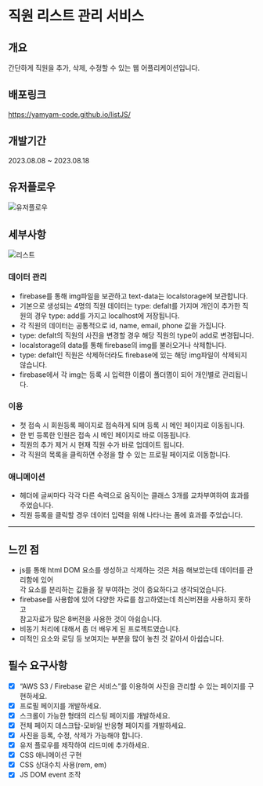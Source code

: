 # 직원 리스트 관리 서비스

## 개요

간단하게 직원을 추가, 삭제, 수정할 수 있는 웹 어플리케이션입니다.

## 배포링크

https://yamyam-code.github.io/listJS/

## 개발기간

2023.08.08 ~ 2023.08.18

## 유저플로우

![유저플로우](https://github.com/Yamyam-code/intro/assets/121215024/611d3eef-2871-44f2-9b6a-0aa6c0223ecc)

## 세부사항

![리스트](https://github.com/Yamyam-code/intro/assets/121215024/9f05e47a-1b11-4f57-8f19-934baeb6c904)

### 데이터 관리

- firebase를 통해 img파일을 보관하고 text-data는 localstorage에 보관합니다. <br />
- 기본으로 생성되는 4명의 직원 데이터는 type: defalt를 가지며 개인이 추가한 직원의 경우
  type: add를 가지고 localhost에 저장됩니다. <br />
- 각 직원의 데이터는 공통적으로 id, name, email, phone 값을 가집니다. <br />
- type: defalt의 직원의 사진을 변경할 경우 해당 직원의 type이 add로 변경됩니다. <br />
- localstorage의 data를 통해 firebase의 img를 불러오거나 삭제합니다. <br />
- type: defalt인 직원은 삭제하더라도 firebase에 있는 해당 img파일이 삭제되지 않습니다. <br />
- firebase에서 각 img는 등록 시 입력한 이름이 폴더몀이 되어 개인별로 관리됩니다.

### 이용

- 첫 접속 시 회원등록 페이지로 접속하게 되며 등록 시 메인 페이지로 이동됩니다.
- 한 번 등록한 인원은 접속 시 메인 페이지로 바로 이동됩니다.
- 직원의 추가 제거 시 현재 직원 수가 바로 업데이트 됩니다.
- 각 직원의 목록을 클릭하면 수정을 할 수 있는 프로필 페이지로 이동합니다.

### 애니메이션

- 헤더에 글씨마다 각각 다른 속력으로 움직이는 클래스 3개를 교차부여하여 효과를 주었습니다.
- 직원 등록을 클릭할 경우 데이터 입력을 위해 나타나는 폼에 효과를 주었습니다.

---

## 느낀 점

- js를 통해 html DOM 요소를 생성하고 삭제하는 것은 처음 해보았는데 데이터를 관리함에 있어<br />
  각 요소를 분리하는 값들을 잘 부여하는 것이 중요하다고 생각되었습니다.<br />
- firebase를 사용함에 있어 다양한 자료를 참고하였는데 최신버젼을 사용하지 못하고 <br />참고자료가 많은 8버젼을 사용한 것이 아쉽습니다. <br />
- 비동기 처리에 대해서 좀 더 배우게 된 프로젝트였습니다.
- 미적인 요소와 로딩 등 보여지는 부분을 많이 놓친 것 같아서 아쉽습니다.

## 필수 요구사항

- [x] “AWS S3 / Firebase 같은 서비스”를 이용하여 사진을 관리할 수 있는 페이지를 구현하세요.
- [x] 프로필 페이지를 개발하세요.
- [x] 스크롤이 가능한 형태의 리스팅 페이지를 개발하세요.
- [x] 전체 페이지 데스크탑-모바일 반응형 페이지를 개발하세요.
- [x] 사진을 등록, 수정, 삭제가 가능해야 합니다.
- [x] 유저 플로우를 제작하여 리드미에 추가하세요.
- [x] CSS 애니메이션 구현
- [x] CSS 상대수치 사용(rem, em)
- [x] JS DOM event 조작

